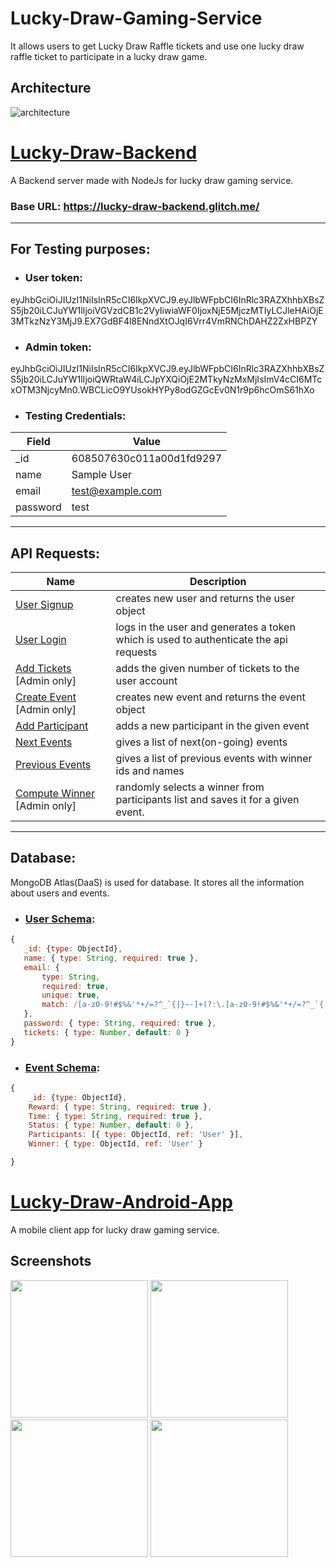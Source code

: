 # Lucky-Draw-Gaming-Service
It allows users to get Lucky Draw Raffle tickets and use one lucky draw raffle ticket to participate in a lucky draw game.

## Architecture
![architecture](https://user-images.githubusercontent.com/33078171/115989939-6cb42480-a5de-11eb-9d0b-35f1ae79a702.png)

# [Lucky-Draw-Backend](Lucky-Draw-Backend)
 A Backend server made with NodeJs for lucky draw gaming service.
 
 ### Base URL: https://lucky-draw-backend.glitch.me/
 
 ----
 ## For Testing purposes:
 
* ### User token:
eyJhbGciOiJIUzI1NiIsInR5cCI6IkpXVCJ9.eyJlbWFpbCI6InRlc3RAZXhhbXBsZS5jb20iLCJuYW1lIjoiVGVzdCB1c2VyIiwiaWF0IjoxNjE5MjczMTIyLCJleHAiOjE3MTkzNzY3MjJ9.EX7GdBF4l8ENndXtOJqI6Vrr4VmRNChDAHZ2ZxHBPZY
 
* ### Admin token:
eyJhbGciOiJIUzI1NiIsInR5cCI6IkpXVCJ9.eyJlbWFpbCI6InRlc3RAZXhhbXBsZS5jb20iLCJuYW1lIjoiQWRtaW4iLCJpYXQiOjE2MTkyNzMxMjIsImV4cCI6MTcxOTM3NjcyMn0.WBCLicO9YUsokHYPy8odGZGcEv0N1r9p6hcOmS61hXo

* ### Testing Credentials:
Field | Value
--- | --- 
_id | 608507630c011a00d1fd9297
name | Sample User
email | test@example.com
password | test

----

## API Requests:

Name | Description 
--- | --- 
[User Signup](Documentation/API%20Calls/UserSignup.md#user-signup) | creates new user and returns the user object
[User Login](Documentation/API%20Calls/UserLogin.md#user-login) | logs in the user and generates a token which is used to authenticate the api requests
[Add Tickets](Documentation/API%20Calls/AddTickets.md#add-tickets) [Admin only]| adds the given number of tickets to the user account
[Create Event](Documentation/API%20Calls/CreateEvent.md#create-event) [Admin only]| creates new event and returns the event object
[Add Participant](Documentation/API%20Calls/AddParticipant.md#add-participant) | adds a new participant in the given event
[Next Events](Documentation/API%20Calls/NextEvents.md#next-events) | gives a list of next(on-going) events
[Previous Events](Documentation/API%20Calls/PreviousEvents.md#previous-events) | gives a list of previous events with winner ids and names
[Compute Winner](Documentation/API%20Calls/ComputeWinner.md#compute-winner) [Admin only]| randomly selects a winner from participants list and saves it for a given event.

----

## Database:
MongoDB Atlas(DaaS) is used for database. It stores all the information about users and events.

* ### [User Schema](/Lucky-Draw-Backend/api/models/user.js):
 ```javascript
 {
    _id: {type: ObjectId},
    name: { type: String, required: true },
    email: {
        type: String,
        required: true,
        unique: true,
        match: /[a-z0-9!#$%&'*+/=?^_`{|}~-]+(?:\.[a-z0-9!#$%&'*+/=?^_`{|}~-]+)*@(?:[a-z0-9](?:[a-z0-9-]*[a-z0-9])?\.)+[a-z0-9](?:[a-z0-9-]*[a-z0-9])?/
    },
    password: { type: String, required: true },
    tickets: { type: Number, default: 0 }
} 
 ```
* ### [Event Schema](/Lucky-Draw-Backend/api/models/event.js):
```javascript
{
    _id: {type: ObjectId},
    Reward: { type: String, required: true },
    Time: { type: String, required: true },
    Status: { type: Number, default: 0 },
    Participants: [{ type: ObjectId, ref: 'User' }],
    Winner: { type: ObjectId, ref: 'User' }

}
```

# [Lucky-Draw-Android-App](Lucky-Draw-Android-App)
 A mobile client app for lucky draw gaming service.
 
 ## Screenshots
 <img src="https://user-images.githubusercontent.com/33078171/115990843-1e555480-a5e3-11eb-9e7a-f20502c48d87.jpeg" width="220">             <img src="https://user-images.githubusercontent.com/33078171/115990848-257c6280-a5e3-11eb-87f2-d20618b6d5d6.jpeg" width="220">   <img src="https://user-images.githubusercontent.com/33078171/115991080-59a45300-a5e4-11eb-99ce-42fbd9a3733b.jpeg" width="220"> <img src="https://user-images.githubusercontent.com/33078171/115991081-5c9f4380-a5e4-11eb-88ec-3a1ab9df2fd2.jpeg" width="220">


